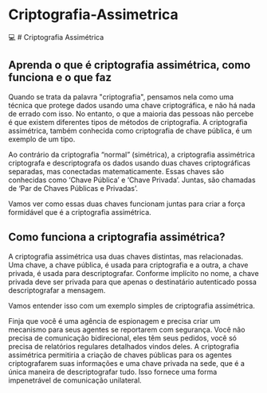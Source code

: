 # Criptografia-Assimetrica
:computer: # Criptografia Assimétrica

## Aprenda o que é criptografia assimétrica, como funciona e o que faz

Quando se trata da palavra "criptografia", pensamos nela como uma técnica que protege dados usando uma chave criptográfica, e não há nada de errado com isso. No entanto, o que a maioria das pessoas não percebe é que existem diferentes tipos de métodos de criptografia. A criptografia assimétrica, também conhecida como criptografia de chave pública, é um exemplo de um tipo.

Ao contrário da criptografia “normal” (simétrica), a criptografia assimétrica criptografa e descriptografa os dados usando duas chaves criptográficas separadas, mas conectadas matematicamente. Essas chaves são conhecidas como ‘Chave Pública’ e ‘Chave Privada’. Juntas, são chamadas de ‘Par de Chaves Públicas e Privadas’.

Vamos ver como essas duas chaves funcionam juntas para criar a força formidável que é a criptografia assimétrica.

## Como funciona a criptografia assimétrica?
A criptografia assimétrica usa duas chaves distintas, mas relacionadas. Uma chave, a chave pública, é usada para criptografia e a outra, a chave privada, é usada para descriptografar. Conforme implícito no nome, a chave privada deve ser privada para que apenas o destinatário autenticado possa descriptografar a mensagem.

Vamos entender isso com um exemplo simples de criptografia assimétrica.

Finja que você é uma agência de espionagem e precisa criar um mecanismo para seus agentes se reportarem com segurança. Você não precisa de comunicação bidirecional, eles têm seus pedidos, você só precisa de relatórios regulares detalhados vindos deles. A criptografia assimétrica permitiria a criação de chaves públicas para os agentes criptografarem suas informações e uma chave privada na sede, que é a única maneira de descriptografar tudo. Isso fornece uma forma impenetrável de comunicação unilateral.
